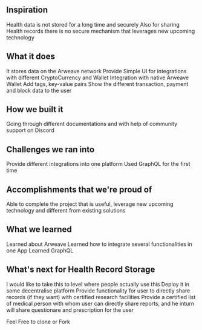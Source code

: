 ## Inspiration
Health data is not stored for a long time and securely
Also for sharing Health records there is no secure mechanism that leverages new upcoming technology
## What it does
It stores data on the Arweave network
Provide Simple UI for integrations with different CryptoCurrency and Wallet
Integration with native Arweave Wallet
Add tags, key-value pairs 
Show the different transaction, payment and block data to the user
## How we built it
Going through different documentations and with help of community support on Discord
## Challenges we ran into
Provide different integrations into one platform
Used GraphQL for the first time
## Accomplishments that we're proud of
Able to complete the project that is useful, leverage new upcoming technology and different from existing solutions
## What we learned
Learned about Arweave
Learned how to integrate several functionalities in one App
Learned GraphQL
## What's next for Health Record Storage
I would like to take this to level where people actually use this
Deploy it in some decentralise platform
Provide functionality for user to directly share records (if they want) with certified research facilities
Provide a certified list of medical person with whom user can directly share reports, and he inturn will share questionare and prescription for the user


Feel Free to clone or Fork
